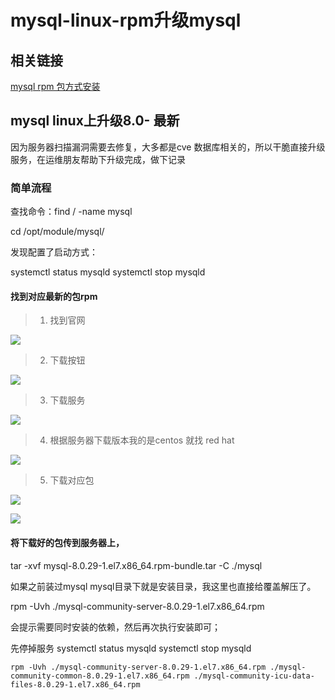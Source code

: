 # mysql-linux-rpm升级mysql


## 相关链接

[mysql rpm 包方式安装](https://blog.csdn.net/qq_40878452/article/details/109489992#:~:text=1%E3%80%81%20mysql%20%E5%AE%98%E7%BD%91%E4%B8%8B%E8%BD%BD%20%E7%A6%BB%E7%BA%BF%E5%AE%89%E8%A3%85%20%E5%8C%85%20mysql%20-5.%207.29-1.el,-5.%207.29-1.el%207.x86_64.%20rpm%20-bundle.tar%203%E3%80%81%E5%8D%B8%E8%BD%BD%20CentOS7%20%E7%B3%BB%E7%BB%9F%E8%87%AA%E5%B8%A6%E7%9A%84mar)

## mysql linux上升级8.0- 最新 

因为服务器扫描漏洞需要去修复，大多都是cve 数据库相关的，所以干脆直接升级服务，在运维朋友帮助下升级完成，做下记录


### 简单流程

查找命令：find / -name  mysql

cd /opt/module/mysql/

发现配置了启动方式：

systemctl status mysqld
systemctl stop mysqld

#### 找到对应最新的包rpm

> 1. 找到官网

![](assets/007/03/00/21-1655343296493.png)

> 2. 下载按钮

![](assets/007/03/00/21-1655343351802.png)

> 3. 下载服务

![](assets/007/03/00/21-1655343383277.png)

> 4. 根据服务器下载版本我的是centos 就找 red hat 


![](assets/007/03/00/21-1655343481642.png)



> 5. 下载对应包

![](assets/007/03/00/21-1655343522617.png)

![](assets/007/03/00/21-1655343550712.png)


#### 将下载好的包传到服务器上，

tar -xvf mysql-8.0.29-1.el7.x86_64.rpm-bundle.tar -C ./mysql

如果之前装过mysql mysql目录下就是安装目录，我这里也直接给覆盖解压了。

rpm -Uvh ./mysql-community-server-8.0.29-1.el7.x86_64.rpm

会提示需要同时安装的依赖，然后再次执行安装即可；

先停掉服务
systemctl status mysqld
systemctl stop mysqld

```
rpm -Uvh ./mysql-community-server-8.0.29-1.el7.x86_64.rpm ./mysql-community-common-8.0.29-1.el7.x86_64.rpm ./mysql-community-icu-data-files-8.0.29-1.el7.x86_64.rpm
```
